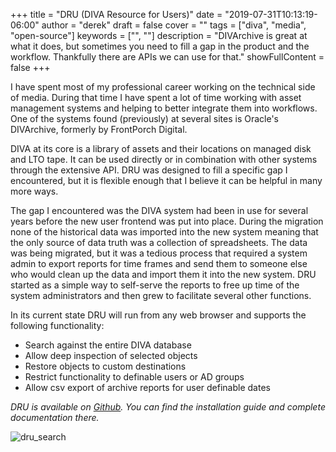 +++
title = "DRU (DIVA Resource for Users)"
date = "2019-07-31T10:13:19-06:00"
author = "derek"
draft = false
cover = ""
tags = ["diva", "media", "open-source"]
keywords = ["", ""]
description = "DIVArchive is great at what it does, but sometimes you need to fill a gap in the product and the workflow. Thankfully there are APIs we can use for that."
showFullContent = false
+++

I have spent most of my professional career working on the technical side of media. During that time I have spent a lot of time working with asset management systems and helping to better integrate them into workflows. One of the systems found (previously) at several sites is Oracle's DIVArchive, formerly by FrontPorch Digital. 

DIVA at its core is a library of assets and their locations on managed disk and LTO tape. It can be used directly or in combination with other systems through the extensive API. DRU was designed to fill a specific gap I encountered, but it is flexible enough that I believe it can be helpful in many more ways.

The gap I encountered was the DIVA system had been in use for several years before the new user frontend was put into place. During the migration none of the historical data was imported into the new system meaning that the only source of data truth was a collection of spreadsheets. The data was being migrated, but it was a tedious process that required a system admin to export reports for time frames and send them to someone else who would clean up the data and import them it into the new system. DRU started as a simple way to self-serve the reports to free up time of the system administrators and then grew to facilitate several other functions.

In its current state DRU will run from any web browser and supports the following functionality:

- Search against the entire DIVA database
- Allow deep inspection of selected objects
- Restore objects to custom destinations
- Restrict functionality to definable users or AD groups
- Allow csv export of archive reports for user definable dates

*DRU is available on [Github](https://github.com/jdreinhardt/dru). You can find the installation guide and complete documentation there.* 

![dru_search](/images/dru_search.png)